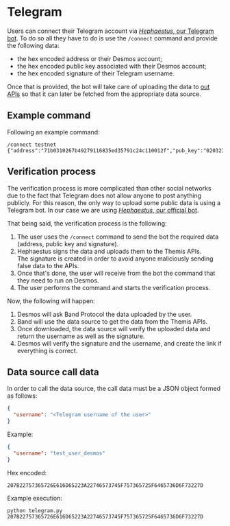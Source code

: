 # Telegram
Users can connect their Telegram account via [_Hephaestus_, our Telegram bot](https://github.com/desmos-labs/hephaestus). To do so all they have to do is use the `/connect` command and provide the following data: 

- the hex encoded address or their Desmos account;
- the hex encoded public key associated with their Desmos account;
- the hex encoded signature of their Telegram username. 

Once that is provided, the bot will take care of uploading the data to [out APIs](../../apis) so that it can later be fetched from the appropriate data source.

## Example command
Following an example command: 

```
/connect testnet {"address":"71b0310267b49279116835ed35791c24c110012f","pub_key":"0203233fabd69a1b7a90bb968a0ab66e3af61989f65cf0bc1f8e9518740a302f1f","signature":"c12605456b8652df655bb43d0166586dfc0c5d758b03f127ca6b027d0ec140ca29b9569a20c9b78b72e13d15c1a7fa0b142dc0e624f3f51ef76bd94e55345d2a","value":"746573745f757365725f6465736d6f73"}
```

## Verification process
The verification process is more complicated than other social networks due to the fact that Telegram does not allow anyone to post anything publicly. For this reason, the only way to upload some public data is using a Telegram bot. In our case we are using [_Hephaestus_, our official bot](https://github.com/desmos-labs/hephaestus). 

That being said, the verification process is the following: 

1. The user uses the `/connect` command to send the bot the required data (address, public key and signature). 
2. Hephaestus signs the data and uploads them to the Themis APIs.  
   The signature is created in order to avoid anyone maliciously sending false data to the APIs.
3. Once that's done, the user will receive from the bot the command that they need to run on Desmos. 
4. The user performs the command and starts the verification process.

Now, the following will happen:

1. Desmos will ask Band Protocol the data uploaded by the user. 
2. Band will use the data source to get the data from the Themis APIs. 
3. Once downloaded, the data source will verify the uploaded data and return the username as well as the signature. 
4. Desmos will verify the signature and the username, and create the link if everything is correct. 

## Data source call data
In order to call the data source, the call data must be a JSON object formed as follows: 

```json
{
  "username": "<Telegram username of the user>"
}
```

Example:
```json
{
  "username": "test_user_desmos"
}
```

Hex encoded:
```
207B22757365726E616D65223A22746573745F757365725F6465736D6F73227D
```

Example execution:
```shel
python telegram.py 207B22757365726E616D65223A22746573745F757365725F6465736D6F73227D
```

